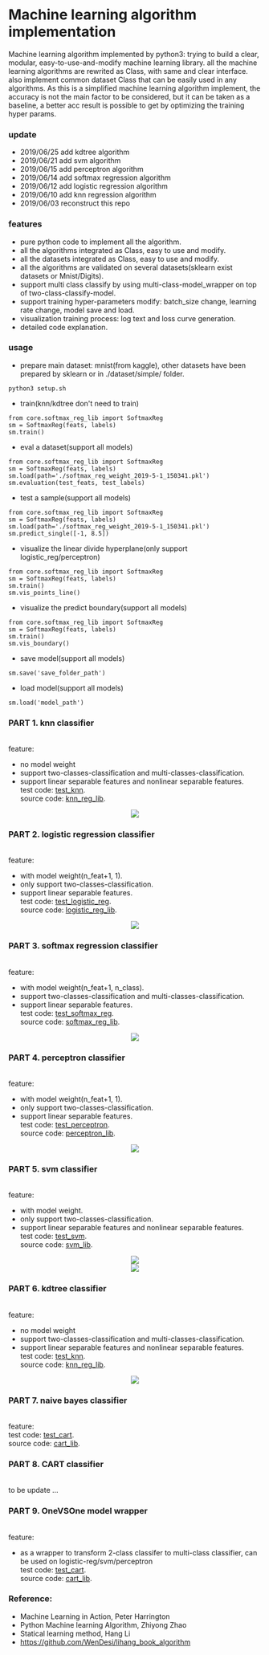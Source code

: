 # Machine learning algorithm implementation

Machine learning algorithm implemented by python3: 
trying to build a clear, modular, easy-to-use-and-modify machine learning library. all the machine learning algorithms are rewrited as Class, with same and clear interface. also implement common dataset Class that can be easily used in any algorithms.
As this is a simplified machine learning algorithm implement, the accuracy is not the main factor to be considered, but it can be taken as a baseline, a better acc result is possible to get by optimizing the training hyper params.

### update
- 2019/06/25 add kdtree algorithm
- 2019/06/21 add svm algorithm
- 2019/06/15 add perceptron algorithm
- 2019/06/14 add softmax regression algorithm
- 2019/06/12 add logistic regression algorithm
- 2019/06/10 add knn regression algorithm
- 2019/06/03 reconstruct this repo

### features
- pure python code to implement all the algorithm.
- all the algorithms integrated as Class, easy to use and modify.
- all the datasets integrated as Class, easy to use and modify.
- all the algorithms are validated on several datasets(sklearn exist datasets or Mnist/Digits).
- support multi class classify by using multi-class-model_wrapper on top of two-class-classify-model.
- support training hyper-parameters modify: batch_size change, learning rate change, model save and load.
- visualization training process: log text and loss curve generation.
- detailed code explanation.

### usage

- prepare main dataset: mnist(from kaggle), other datasets have been prepared by sklearn or in ./dataset/simple/ folder.
```
python3 setup.sh
```
- train(knn/kdtree don't need to train) 
```
from core.softmax_reg_lib import SoftmaxReg
sm = SoftmaxReg(feats, labels)
sm.train()
```
- eval a dataset(support all models)
```
from core.softmax_reg_lib import SoftmaxReg
sm = SoftmaxReg(feats, labels)
sm.load(path='./softmax_reg_weight_2019-5-1_150341.pkl')
sm.evaluation(test_feats, test_labels)
```
- test a sample(support all models)
```
from core.softmax_reg_lib import SoftmaxReg
sm = SoftmaxReg(feats, labels)
sm.load(path='./softmax_reg_weight_2019-5-1_150341.pkl')
sm.predict_single([-1, 8.5])
```
- visualize the linear divide hyperplane(only support logistic_reg/perceptron)
```
from core.softmax_reg_lib import SoftmaxReg
sm = SoftmaxReg(feats, labels)
sm.train()
sm.vis_points_line()
```
- visualize the predict boundary(support all models)
```
from core.softmax_reg_lib import SoftmaxReg
sm = SoftmaxReg(feats, labels)
sm.train()
sm.vis_boundary()
```
- save model(support all models)
```
sm.save('save_folder_path')
```
- load model(support all models)
```
sm.load('model_path')
```

### PART 1. knn classifier
<br>feature: 
- no model weight
- support two-classes-classification and multi-classes-classification.
- support linear separable features and nonlinear separable features.
<br>test code: [test_knn](https://github.com/ximitiejiang/machine_learning_algorithm/blob/master/test_knn.py).
<br>source code: [knn_reg_lib](https://github.com/ximitiejiang/machine_learning_algorithm/blob/master/core/knn_lib.py).
<div align=center><img src="https://github.com/ximitiejiang/machine_learning_algorithm/blob/master/demo/knn.png"/></div>

### PART 2. logistic regression classifier
<br>feature: 
- with model weight(n_feat+1, 1).
- only support two-classes-classification.
- support linear separable features.
<br>test code: [test_logistic_reg](https://github.com/ximitiejiang/machine_learning_algorithm/blob/master/test_logistic_reg.py).
<br>source code: [logistic_reg_lib](https://github.com/ximitiejiang/machine_learning_algorithm/blob/master/core/logistic_reg_lib.py).
<div align=center><img src="https://github.com/ximitiejiang/machine_learning_algorithm/blob/master/demo/logistic.png"/></div>

### PART 3. softmax regression classifier
<br>feature: 
- with model weight(n_feat+1, n_class).
- support two-classes-classification and multi-classes-classification.
- support linear separable features.
<br>test code: [test_softmax_reg](https://github.com/ximitiejiang/machine_learning_algorithm/blob/master/test_softmax_reg.py).
<br>source code: [softmax_reg_lib](https://github.com/ximitiejiang/machine_learning_algorithm/blob/master/core/softmax_reg_lib.py).
<div align=center><img src="https://github.com/ximitiejiang/machine_learning_algorithm/blob/master/demo/softmax.png"/></div>

### PART 4. perceptron classifier
<br>feature: 
- with model weight(n_feat+1, 1).
- only support two-classes-classification.
- support linear separable features.
<br>test code: [test_perceptron](https://github.com/ximitiejiang/machine_learning_algorithm/blob/master/test_perceptron.py).
<br>source code: [perceptron_lib](https://github.com/ximitiejiang/machine_learning_algorithm/blob/master/core/perceptron_lib.py).
<div align=center><img src="https://github.com/ximitiejiang/machine_learning_algorithm/blob/master/demo/perceptron.png"/></div>

### PART 5. svm classifier
<br>feature: 
- with model weight.
- only support two-classes-classification.
- support linear separable features and nonlinear separable features.
<br>test code: [test_svm](https://github.com/ximitiejiang/machine_learning_algorithm/blob/master/test_svm.py).
<br>source code: [svm_lib](https://github.com/ximitiejiang/machine_learning_algorithm/blob/master/core/svm_lib.py).
<div align=center><img src="https://github.com/ximitiejiang/machine_learning_algorithm/blob/master/demo/svm.png"/></div>
<div align=center><img src="https://github.com/ximitiejiang/machine_learning_algorithm/blob/master/demo/svm2.png"/></div>

### PART 6. kdtree classifier 
<br>feature:
- no model weight
- support two-classes-classification and multi-classes-classification.
- support linear separable features and nonlinear separable features.
<br>test code: [test_knn](https://github.com/ximitiejiang/machine_learning_algorithm/blob/master/test_kdtree.py).
<br>source code: [knn_reg_lib](https://github.com/ximitiejiang/machine_learning_algorithm/blob/master/core/kdtree_lib.py).
<div align=center><img src="https://github.com/ximitiejiang/machine_learning_algorithm/blob/master/demo/kdtree.png"/></div>

### PART 7. naive bayes classifier 
<br>feature:
<br>test code: [test_cart](https://github.com/ximitiejiang/machine_learning_algorithm/blob/master/test_naive_bayes.py).
<br>source code: [cart_lib](https://github.com/ximitiejiang/machine_learning_algorithm/blob/master/core/naive_bayes_lib.py).

### PART 8. CART classifier 
<br>to be update ...

### PART 9. OneVSOne model wrapper
<br>feature:
- as a wrapper to transform 2-class classifer to multi-class classifier, can be used on logistic-reg/svm/perceptron 
<br>test code: [test_cart](https://github.com/ximitiejiang/machine_learning_algorithm/blob/master/test_ovo_model.py).
<br>source code: [cart_lib](https://github.com/ximitiejiang/machine_learning_algorithm/blob/master/core/multi_class_model_wrapper.py).


### Reference:
- Machine Learning in Action, Peter Harrington
- Python Machine learning Algorithm, Zhiyong Zhao
- Statical learning method, Hang Li
- https://github.com/WenDesi/lihang_book_algorithm
  

